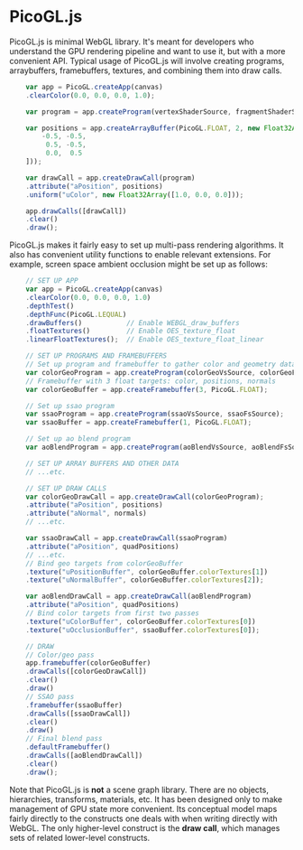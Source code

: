 PicoGL.js
========

PicoGL.js is minimal WebGL library. It's meant for developers who understand the GPU rendering pipeline and want to use it, but with a more convenient API. Typical usage of PicoGL.js will involve creating programs, arraybuffers, framebuffers, textures, and combining them into draw calls.

```JavaScript
    var app = PicoGL.createApp(canvas)
    .clearColor(0.0, 0.0, 0.0, 1.0);

    var program = app.createProgram(vertexShaderSource, fragmentShaderSource);

    var positions = app.createArrayBuffer(PicoGL.FLOAT, 2, new Float32Array([
        -0.5, -0.5,
         0.5, -0.5,
         0.0,  0.5
    ]));

    var drawCall = app.createDrawCall(program)
    .attribute("aPosition", positions)
    .uniform("uColor", new Float32Array([1.0, 0.0, 0.0]));

    app.drawCalls([drawCall])
    .clear()
    .draw();

``` 

PicoGL.js makes it fairly easy to set up multi-pass rendering algorithms. It also has convenient utility functions to enable relevant extensions. For example, screen space ambient occlusion might be set up as follows:

```JavaScript
    // SET UP APP
    var app = PicoGL.createApp(canvas)
    .clearColor(0.0, 0.0, 0.0, 1.0)
    .depthTest()
    .depthFunc(PicoGL.LEQUAL)
    .drawBuffers()           // Enable WEBGL_draw_buffers
    .floatTextures()         // Enable OES_texture_float
    .linearFloatTextures();  // Enable OES_texture_float_linear

    // SET UP PROGRAMS AND FRAMEBUFFERS
    // Set up program and framebuffer to gather color and geometry data
    var colorGeoProgram = app.createProgram(colorGeoVsSource, colorGeoFsSource);
    // Framebuffer with 3 float targets: color, positions, normals
    var colorGeoBuffer = app.createFramebuffer(3, PicoGL.FLOAT);

    // Set up ssao program
    var ssaoProgram = app.createProgram(ssaoVsSource, ssaoFsSource);
    var ssaoBuffer = app.createFramebuffer(1, PicoGL.FLOAT);

    // Set up ao blend program
    var aoBlendProgram = app.createProgram(aoBlendVsSource, aoBlendFsSource);

    // SET UP ARRAY BUFFERS AND OTHER DATA
    // ...etc.

    // SET UP DRAW CALLS
    var colorGeoDrawCall = app.createDrawCall(colorGeoProgram);
    .attribute("aPosition", positions)
    .attribute("aNormal", normals)
    // ...etc.

    var ssaoDrawCall = app.createDrawCall(ssaoProgram)
    .attribute("aPosition", quadPositions)
    // ...etc.
    // Bind geo targets from colorGeoBuffer
    .texture("uPositionBuffer", colorGeoBuffer.colorTextures[1])
    .texture("uNormalBuffer", colorGeoBuffer.colorTextures[2]);

    var aoBlendDrawCall = app.createDrawCall(aoBlendProgram)
    .attribute("aPosition", quadPositions)
    // Bind color targets from first two passes
    .texture("uColorBuffer", colorGeoBuffer.colorTextures[0])
    .texture("uOcclusionBuffer", ssaoBuffer.colorTextures[0]);

    // DRAW
    // Color/geo pass
    app.framebuffer(colorGeoBuffer)
    .drawCalls([colorGeoDrawCall])
    .clear()
    .draw()
    // SSAO pass
    .framebuffer(ssaoBuffer)
    .drawCalls([ssaoDrawCall])
    .clear()
    .draw()
    // Final blend pass
    .defaultFramebuffer()
    .drawCalls([aoBlendDrawCall])
    .clear()
    .draw();
```

Note that PicoGL.js is **not** a scene graph library. There are no objects, hierarchies, transforms, materials, etc. It has been designed only to make management of GPU state more convenient. Its conceptual model maps fairly directly to the constructs one deals with when writing directly with WebGL. The only higher-level construct is the **draw call**, which manages sets of related lower-level constructs. 
